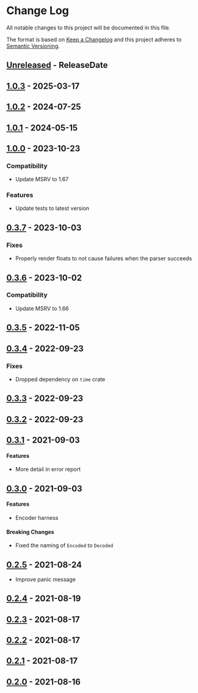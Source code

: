 # Change Log
All notable changes to this project will be documented in this file.

The format is based on [Keep a Changelog](http://keepachangelog.com/)
and this project adheres to [Semantic Versioning](http://semver.org/).

<!-- next-header -->
## [Unreleased] - ReleaseDate

## [1.0.3] - 2025-03-17

## [1.0.2] - 2024-07-25

## [1.0.1] - 2024-05-15

## [1.0.0] - 2023-10-23

### Compatibility

- Update MSRV to 1.67

### Features

- Update tests to latest version

## [0.3.7] - 2023-10-03

### Fixes

- Properly render floats to not cause failures when the parser succeeds

## [0.3.6] - 2023-10-02

### Compatibility

- Update MSRV to 1.66

## [0.3.5] - 2022-11-05

## [0.3.4] - 2022-09-23

### Fixes

- Dropped dependency on `time` crate

## [0.3.3] - 2022-09-23

## [0.3.2] - 2022-09-23

## [0.3.1] - 2021-09-03

#### Features

- More detail in error report

## [0.3.0] - 2021-09-03

#### Features

- Encoder harness

#### Breaking Changes

- Fixed the naming of `Encoded` to `Decoded`

## [0.2.5] - 2021-08-24

- Improve panic message

## [0.2.4] - 2021-08-19

## [0.2.3] - 2021-08-17

## [0.2.2] - 2021-08-17

## [0.2.1] - 2021-08-17

## [0.2.0] - 2021-08-16

<!-- next-url -->
[Unreleased]: https://github.com/epage/git-stack/compare/v1.0.3...HEAD
[1.0.3]: https://github.com/epage/git-stack/compare/v1.0.2...v1.0.3
[1.0.2]: https://github.com/epage/git-stack/compare/v1.0.1...v1.0.2
[1.0.1]: https://github.com/epage/git-stack/compare/v1.0.0...v1.0.1
[1.0.0]: https://github.com/epage/git-stack/compare/v0.3.7...v1.0.0
[0.3.7]: https://github.com/epage/git-stack/compare/v0.3.6...v0.3.7
[0.3.6]: https://github.com/epage/git-stack/compare/v0.3.5...v0.3.6
[0.3.5]: https://github.com/epage/git-stack/compare/v0.3.4...v0.3.5
[0.3.4]: https://github.com/epage/git-stack/compare/v0.3.3...v0.3.4
[0.3.3]: https://github.com/epage/git-stack/compare/v0.3.2...v0.3.3
[0.3.2]: https://github.com/epage/git-stack/compare/v0.3.1...v0.3.2
[0.3.1]: https://github.com/epage/git-stack/compare/v0.3.0...v0.3.1
[0.3.0]: https://github.com/epage/git-stack/compare/v0.2.5...v0.3.0
[0.2.5]: https://github.com/epage/git-stack/compare/v0.2.4...v0.2.5
[0.2.4]: https://github.com/epage/git-stack/compare/v0.2.3...v0.2.4
[0.2.3]: https://github.com/epage/git-stack/compare/v0.2.2...v0.2.3
[0.2.2]: https://github.com/epage/git-stack/compare/v0.2.1...v0.2.2
[0.2.1]: https://github.com/epage/git-stack/compare/v0.2.0...v0.2.1
[0.2.0]: https://github.com/epage/git-stack/compare/6b3acf93509758...v0.2.0
